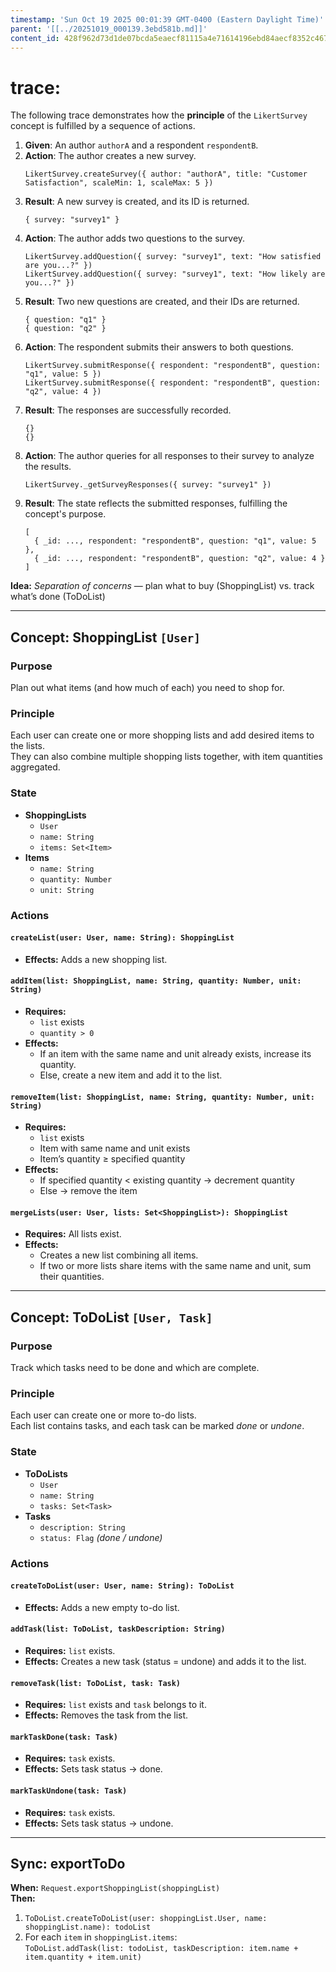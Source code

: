 ```yaml
---
timestamp: 'Sun Oct 19 2025 00:01:39 GMT-0400 (Eastern Daylight Time)'
parent: '[[../20251019_000139.3ebd581b.md]]'
content_id: 428f962d73d1de07bcda5eaecf81115a4e71614196ebd84aecf8352c46769fa8
---
```


# trace:

The following trace demonstrates how the **principle** of the `LikertSurvey` concept is fulfilled by a sequence of actions.

1. **Given**: An author `authorA` and a respondent `respondentB`.
2. **Action**: The author creates a new survey.
   ```
   LikertSurvey.createSurvey({ author: "authorA", title: "Customer Satisfaction", scaleMin: 1, scaleMax: 5 })
   ```
3. **Result**: A new survey is created, and its ID is returned.
   ```
   { survey: "survey1" }
   ```
4. **Action**: The author adds two questions to the survey.
   ```
   LikertSurvey.addQuestion({ survey: "survey1", text: "How satisfied are you...?" })
   LikertSurvey.addQuestion({ survey: "survey1", text: "How likely are you...?" })
   ```
5. **Result**: Two new questions are created, and their IDs are returned.
   ```
   { question: "q1" }
   { question: "q2" }
   ```
6. **Action**: The respondent submits their answers to both questions.
   ```
   LikertSurvey.submitResponse({ respondent: "respondentB", question: "q1", value: 5 })
   LikertSurvey.submitResponse({ respondent: "respondentB", question: "q2", value: 4 })
   ```
7. **Result**: The responses are successfully recorded.
   ```
   {}
   {}
   ```
8. **Action**: The author queries for all responses to their survey to analyze the results.
   ```
   LikertSurvey._getSurveyResponses({ survey: "survey1" })
   ```
9. **Result**: The state reflects the submitted responses, fulfilling the concept's purpose.
   ```
   [
     { _id: ..., respondent: "respondentB", question: "q1", value: 5 },
     { _id: ..., respondent: "respondentB", question: "q2", value: 4 }
   ]
   ```

**Idea:** *Separation of concerns* — plan what to buy (ShoppingList) vs. track what’s done (ToDoList)

***

## **Concept: ShoppingList** `[User]`

### **Purpose**

Plan out what items (and how much of each) you need to shop for.

### **Principle**

Each user can create one or more shopping lists and add desired items to the lists.\
They can also combine multiple shopping lists together, with item quantities aggregated.

### **State**

* **ShoppingLists**
  * `User`
  * `name: String`
  * `items: Set<Item>`
* **Items**
  * `name: String`
  * `quantity: Number`
  * `unit: String`

### **Actions**

#### `createList(user: User, name: String): ShoppingList`

* **Effects:** Adds a new shopping list.

#### `addItem(list: ShoppingList, name: String, quantity: Number, unit: String)`

* **Requires:**
  * `list` exists
  * `quantity > 0`
* **Effects:**
  * If an item with the same name and unit already exists, increase its quantity.
  * Else, create a new item and add it to the list.

#### `removeItem(list: ShoppingList, name: String, quantity: Number, unit: String)`

* **Requires:**
  * `list` exists
  * Item with same name and unit exists
  * Item’s quantity ≥ specified quantity
* **Effects:**
  * If specified quantity < existing quantity → decrement quantity
  * Else → remove the item

#### `mergeLists(user: User, lists: Set<ShoppingList>): ShoppingList`

* **Requires:** All lists exist.
* **Effects:**
  * Creates a new list combining all items.
  * If two or more lists share items with the same name and unit, sum their quantities.

***

## **Concept: ToDoList** `[User, Task]`

### **Purpose**

Track which tasks need to be done and which are complete.

### **Principle**

Each user can create one or more to-do lists.\
Each list contains tasks, and each task can be marked *done* or *undone*.

### **State**

* **ToDoLists**
  * `User`
  * `name: String`
  * `tasks: Set<Task>`
* **Tasks**
  * `description: String`
  * `status: Flag` *(done / undone)*

### **Actions**

#### `createToDoList(user: User, name: String): ToDoList`

* **Effects:** Adds a new empty to-do list.

#### `addTask(list: ToDoList, taskDescription: String)`

* **Requires:** `list` exists.
* **Effects:** Creates a new task (status = undone) and adds it to the list.

#### `removeTask(list: ToDoList, task: Task)`

* **Requires:** `list` exists and `task` belongs to it.
* **Effects:** Removes the task from the list.

#### `markTaskDone(task: Task)`

* **Requires:** `task` exists.
* **Effects:** Sets task status → done.

#### `markTaskUndone(task: Task)`

* **Requires:** `task` exists.
* **Effects:** Sets task status → undone.

***

## **Sync: exportToDo**

**When:** `Request.exportShoppingList(shoppingList)`\
**Then:**

1. `ToDoList.createToDoList(user: shoppingList.User, name: shoppingList.name): todoList`
2. For each `item` in `shoppingList.items`:\
   `ToDoList.addTask(list: todoList, taskDescription: item.name + item.quantity + item.unit)`
